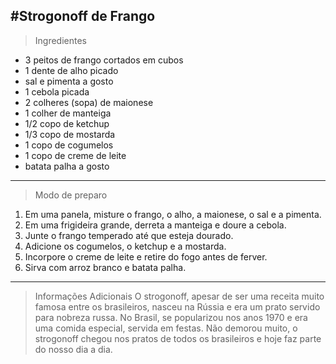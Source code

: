 #Strogonoff de Frango
---
> Ingredientes
 - 3 peitos de frango cortados em cubos
 - 1 dente de alho picado
 - sal e pimenta a gosto
 - 1 cebola picada
 - 2 colheres (sopa) de maionese
 - 1 colher de manteiga
 - 1/2 copo de ketchup
 - 1/3 copo de mostarda
 - 1 copo de cogumelos
 - 1 copo de creme de leite
 - batata palha a gosto
---
> Modo de preparo 
1) Em uma panela, misture o frango, o alho, a maionese, o sal e a pimenta.
2) Em uma frigideira grande, derreta a manteiga e doure a cebola.
3) Junte o frango temperado até que esteja dourado.
4) Adicione os cogumelos, o ketchup e a mostarda.
5) Incorpore o creme de leite e retire do fogo antes de ferver.
6) Sirva com arroz branco e batata palha.
---
> Informações Adicionais
O strogonoff, apesar de ser uma receita muito famosa entre os brasileiros, nasceu na Rússia e era um prato servido para nobreza russa. No Brasil, se popularizou nos anos 1970 e era uma comida especial, servida em festas. Não demorou muito, o strogonoff chegou nos pratos de todos os brasileiros e hoje faz parte do nosso dia a dia. 